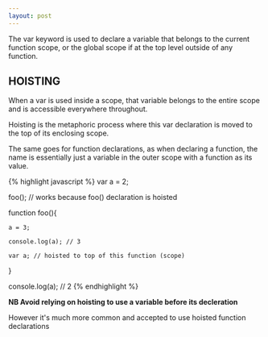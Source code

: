 ```yaml
---
layout: post
---
```


The var keyword is used to declare a variable that belongs to the current function scope, or the global scope if at the top level outside of any function.

## HOISTING

When a var is used inside a scope, that variable belongs to the entire scope and is accessible everywhere throughout.

Hoisting is the metaphoric process where this var declaration is moved to the top of its enclosing scope.

The same goes for function declarations, as when declaring a function, the name is essentially just a variable in the outer scope with a function as its value.

{% highlight javascript %}
var a = 2;

foo(); // works because foo() declaration is hoisted

function foo(){

	a = 3;

	console.log(a);	// 3

	var a; // hoisted to top of this function (scope)

}

console.log(a); // 2
{% endhighlight %}

**NB Avoid relying on hoisting to use a variable before its decleration**

However it's much more common and accepted to use hoisted function declarations
